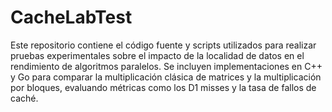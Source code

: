 # CacheLabTest
Este repositorio contiene el código fuente y scripts utilizados para realizar pruebas experimentales sobre el impacto de la localidad de datos en el rendimiento de algoritmos paralelos. Se incluyen implementaciones en C++ y Go para comparar la multiplicación clásica de matrices y la multiplicación por bloques, evaluando métricas como los D1 misses y la tasa de fallos de caché.
